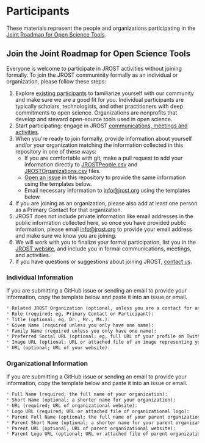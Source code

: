 # Participants
These materials represent the people and organizations participating in the [Joint Roadmap for Open Science Tools](http://jrost.org/participants).

## Join the Joint Roadmap for Open Science Tools
Everyone is welcome to participate in JROST activities without joining formally. To join the JROST communinity formally as an individual or organization, please follow these steps:
1. Explore [existing participants](http://jrost.org/participants) to familiarize yourself with our community and make sure we are a good fit for you. Individual participants are typically scholars, technologists, and other practitioners with deep commitments to open science. Organizations are nonprofits that develop and steward open-source tools used in open science.
1. Start participating: engage in JROST [communications, meetings and activities](http://jrost.org/join).
1. When you're ready to join formally, provide information about yourself and/or your organization matching the information collected in this repository in one of these ways:
   * If you are comfortable with git, make a pull request to add your information directly to [JROSTPeople.csv](https://github.com/OpenScienceRoadmap/Participants/blob/master/JROSTPeople.csv) and [JROSTOrganizations.csv](https://github.com/OpenScienceRoadmap/Participants/blob/master/JROSTOrganizations.csv) files.
   * [Open an issue](https://github.com/OpenScienceRoadmap/Participants/issues/new) in this repository to provide the same information using the templates below.
   * Email necessary information to [info@jrost.org](mailto:info@jrost.org) using the templates below.
1. If you are joining as an organization, please also add at least one person as a Primary Contact for that organization.
1. JROST does not include private information like email addresses in the public information collected here, so once you have provided public information, please email [info@jrost.org](mailto:info@jrost.org) to provide your email address and make sure we know you are joining.
1. We will work with you to finalize your formal participation, list you in the [JROST website](http://jrost.org/participants), and include you in formal communications, meetings, and activities.
1. If you have questions or suggestions about joining JROST, [contact us](mailto:info@jrost.org).

### Individual Information
If you are submitting a GitHub issue or sending an email to provide your information, copy the template below and paste it into an issue or email.
```markdown
* Related JROST Organization (optional, unless you are a contact for an organization formally joined to JROST): 
* Role (required; eg, Primary Contact or Participant): 
* Title (optional; eg, Dr., Mr., Ms.): 
* Given Name (required unless you only have one name): 
* Family Name (required unless you only have one name): 
* Preferred Social URL (optional; eg, full URL of your profile on Twitter, GitHub, LinkedIn, etc): 
* Image URL (optional; URL or attached file of an image representing you): 
* URL (optional; URL of your website): 
```

### Organizational Information
If you are submitting a GitHub issue or sending an email to provide your information, copy the template below and paste it into an issue or email.
```markdown
* Full Name (required; the full name of your organization): 
* Short Name (optional; a shorter name for your organization): 
* URL (required; URL of organizational website): 
* Logo URL (required; URL or attached file of organizational logo): 
* Parent Full Name (optional; the full name of your parent organization): 
* Parent Short Name (optional; a shorter name for your parent organization): 
* Parent URL (optional; URL of parent organizational website): 
* Parent Logo URL (optional; URL or attached file of parent organizational logo): 
```
